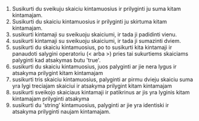 1. Susikurti du sveikuju skaiciu kintamuosius ir prilyginti ju suma kitam kintamajam.
2. Susikurti du skaiciu kintamuosius ir prilyginti ju skirtuma kitam kintamajam.
3. susikurti kintamaji su sveikuoju skaiciumi, ir tada ji padidinti vienu.
4. susikurti kintamaji su sveikuoju skaiciumi, ir tada ji sumazinti dviem.
5. susikurti du skaiciu kintamuosius, po to susikurti kita kintamaji
   ir panaudoti salygini operatoriu (< arba >) pries tai sukurtiems skaiciams palyginti
   kad atsakymas butu 'true'.
6. susikurti du skaiciu kintamuosius,
   juos palyginti ar jie nera lygus
   ir atsakyma prilygint kitam kintamajam
7. susikurti tris skaiciu kintamuosius,
   palyginti ar pirmu dvieju skaiciu suma yra lygi treciajam skaiciui
   ir atsakyma prilygint kitam kintamajam
8. susikurti sveikojo skaiciaus kintamaji ir patikrinus ar jis yra lyginis
   kitam kintamajam prilyginti atsakyma
9. susikurti du 'string' kintamuosius,
   palyginti ar jie yra identiski
   ir atsakyma prilyginti naujam kintamajam.
